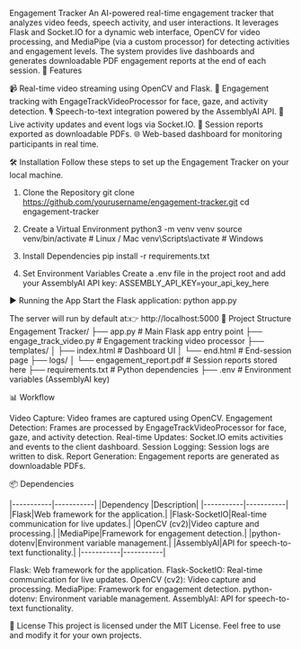 Engagement Tracker
An AI-powered real-time engagement tracker that analyzes video feeds, speech activity, and user interactions. It leverages Flask and Socket.IO for a dynamic web interface, OpenCV for video processing, and MediaPipe (via a custom processor) for detecting activities and engagement levels. The system provides live dashboards and generates downloadable PDF engagement reports at the end of each session.
🚀 Features

📹 Real-time video streaming using OpenCV and Flask.
🧠 Engagement tracking with EngageTrackVideoProcessor for face, gaze, and activity detection.
🎙️ Speech-to-text integration powered by the AssemblyAI API.
🔄 Live activity updates and event logs via Socket.IO.
📑 Session reports exported as downloadable PDFs.
🌐 Web-based dashboard for monitoring participants in real time.

🛠️ Installation
Follow these steps to set up the Engagement Tracker on your local machine.
1. Clone the Repository
git clone https://github.com/yourusername/engagement-tracker.git
cd engagement-tracker

2. Create a Virtual Environment
python3 -m venv venv
source venv/bin/activate  # Linux / Mac
venv\Scripts\activate     # Windows

3. Install Dependencies
pip install -r requirements.txt

4. Set Environment Variables
Create a .env file in the project root and add your AssemblyAI API key:
ASSEMBLY_API_KEY=your_api_key_here

▶️ Running the App
Start the Flask application:
python app.py

The server will run by default at:👉 http://localhost:5000
📂 Project Structure
Engagement Tracker/
├── app.py                    # Main Flask app entry point
├── engage_track_video.py     # Engagement tracking video processor
├── templates/
│   ├── index.html            # Dashboard UI
│   └── end.html              # End-session page
├── logs/
│   └── engagement_report.pdf # Session reports stored here
├── requirements.txt          # Python dependencies
├── .env                      # Environment variables (AssemblyAI key)

📊 Workflow

Video Capture: Video frames are captured using OpenCV.
Engagement Detection: Frames are processed by EngageTrackVideoProcessor for face, gaze, and activity detection.
Real-time Updates: Socket.IO emits activities and events to the client dashboard.
Session Logging: Session logs are written to disk.
Report Generation: Engagement reports are generated as downloadable PDFs.

📦 Dependencies



|-----------|-----------|
|Dependency |Description|
|-----------|-----------|
|Flask|Web framework for the application.|
|Flask-SocketIO|Real-time communication for live updates.|
|OpenCV (cv2)|Video capture and processing.|
|MediaPipe|Framework for engagement detection.|
|python-dotenv|Environment variable management.|
|AssemblyAI|API for speech-to-text functionality.|
|-----------|-----------|



Flask: Web framework for the application.
Flask-SocketIO: Real-time communication for live updates.
OpenCV (cv2): Video capture and processing.
MediaPipe: Framework for engagement detection.
python-dotenv: Environment variable management.
AssemblyAI: API for speech-to-text functionality.

📜 License
This project is licensed under the MIT License. Feel free to use and modify it for your own projects.